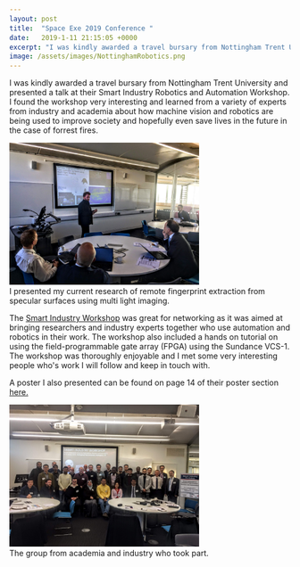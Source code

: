 ```yaml
---
layout: post
title:  "Space Exe 2019 Conference "
date:   2019-1-11 21:15:05 +0000
excerpt: "I was kindly awarded a travel bursary from Nottingham Trent University and presented at their Smart Industry Robotics and Automation Workshop."
image: /assets/images/NottinghamRobotics.png
---
```

I was kindly awarded a travel bursary from Nottingham Trent University and presented a talk at their Smart Industry Robotics and Automation Workshop. I found the workshop very interesting and learned from a variety of experts from industry and academia about how machine vision and robotics are being used to improve society and hopefully even save lives in the future in the case of forrest fires.

<div class="center">
<img src="/assets/images/MePresentNottingham.JPG" alt="drawing" width="340"/>
</div>
<div class="center">
I presented my current research of remote fingerprint extraction from specular surfaces using multi light imaging.
</div>

The [Smart Industry Workshop][SmartWorkshop-link] was great for networking as it was aimed at bringing researchers and industry experts together who use automation and robotics in their work. The workshop also included a hands on tutorial on using the field-programmable gate array (FPGA) using the Sundance VCS-1. The workshop was thoroughly enjoyable and I met some very interesting people who's work I will follow and keep in touch with.

A poster I also presented can be found on page 14 of their poster section [here.][poster-link] 



<div class="center">
<img src="/assets/images/NottinghamGroupPic.JPG" alt="drawing" width="340"/>
</div>
<div class="center">
The group from academia and industry who took part.
</div>


[SmartWorkshop-link]: http://smartindustry4.uk/
[poster-link]: http://smartindustry4.uk/wp-content/uploads/2019/01/Smart-Industry-Workshop-Posters.pdf


